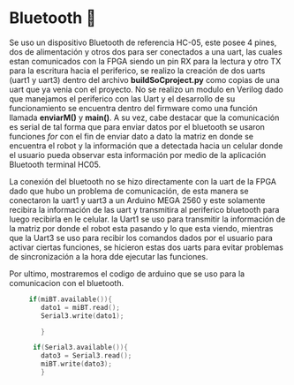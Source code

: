 # Bluetooth :calling:
Se uso un dispositivo Bluetooth de referencia HC-05, este posee 4 pines, dos de alimentación y otros dos para ser conectados a una uart, las cuales estan comunicados con la FPGA siendo un pin RX para la lectura y otro TX para la escritura hacia el periferico, se realizo la creación de dos uarts (uart1 y uart3) dentro del archivo **buildSoCproject.py** como copias de una uart que ya venia con el proyecto. No se realizo un modulo en Verilog dado que manejamos el periferico con las Uart y el desarrollo de su funcionamiento se encuentra dentro del firmware como una función llamada **enviarM()** y **main()**. A su vez, cabe destacar que la comunicación es serial de tal forma que para enviar datos por el bluetooth se usaron funciones *for* con el fin de enviar dato a dato la matriz en donde se encuentra el robot y la información que a detectada hacia un celular donde el usuario pueda observar esta información por medio de la aplicación Bluetooth terminal HC05.

La conexión del bluetooth no se hizo directamente con la uart de la FPGA dado que hubo un problema de comunicación, de esta manera se conectaron la uart1 y uart3 a un Arduino MEGA 2560 y este solamente recibira la información de las uart y transmitira al periferico bluetooth para luego recibirla en le celular. la Uart1 se uso para transmitir la información de la matriz por donde el robot esta pasando y lo que esta viendo, mientras que la Uart3 se uso para recibir los comandos dados por el usuario para activar ciertas funciones, se hicieron estas dos uarts para evitar problemas de sincronización a la hora dde ejecutar las funciones.

Por ultimo, mostraremos el codigo de arduino que se uso para la comunicacion con el bluetooth.

```C
     if(miBT.available()){
        dato1 = miBT.read();
        Serial3.write(dato1);

        }

      if(Serial3.available()){
        dato3 = Serial3.read();
        miBT.write(dato3);
        }
```

